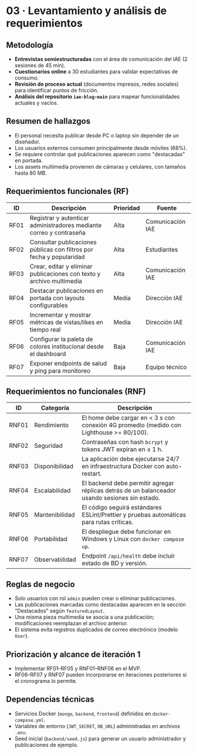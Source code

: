 ﻿# 03 · Levantamiento y análisis de requerimientos

## Metodología
- **Entrevistas semiestructuradas** con el área de comunicación del IAE (2 sesiones de 45 min).
- **Cuestionarios online** a 30 estudiantes para validar expectativas de consumo.
- **Revisión de proceso actual** (documentos impresos, redes sociales) para identificar puntos de fricción.
- **Análisis del repositorio `iae-blog-main`** para mapear funcionalidades actuales y vacíos.

## Resumen de hallazgos
- El personal necesita publicar desde PC o laptop sin depender de un diseñador.
- Los usuarios externos consumen principalmente desde móviles (68%).
- Se requiere controlar qué publicaciones aparecen como "destacadas" en portada.
- Los assets multimedia provienen de cámaras y celulares, con tamaños hasta 80 MB.

## Requerimientos funcionales (RF)
| ID | Descripción | Prioridad | Fuente |
|----|-------------|-----------|--------|
| RF01 | Registrar y autenticar administradores mediante correo y contraseña | Alta | Comunicación IAE |
| RF02 | Consultar publicaciones públicas con filtros por fecha y popularidad | Alta | Estudiantes |
| RF03 | Crear, editar y eliminar publicaciones con texto y archivo multimedia | Alta | Comunicación IAE |
| RF04 | Destacar publicaciones en portada con layouts configurables | Media | Dirección IAE |
| RF05 | Incrementar y mostrar métricas de vistas/likes en tiempo real | Media | Dirección IAE |
| RF06 | Configurar la paleta de colores institucional desde el dashboard | Baja | Comunicación IAE |
| RF07 | Exponer endpoints de salud y ping para monitoreo | Baja | Equipo técnico |

## Requerimientos no funcionales (RNF)
| ID | Categoría | Descripción |
|----|-----------|-------------|
| RNF01 | Rendimiento | El home debe cargar en < 3 s con conexión 4G promedio (medido con Lighthouse >= 80/100). |
| RNF02 | Seguridad | Contraseñas con hash `bcrypt` y tokens JWT expiran en ≤ 1 h. |
| RNF03 | Disponibilidad | La aplicación debe ejecutarse 24/7 en infraestructura Docker con auto-restart. |
| RNF04 | Escalabilidad | El backend debe permitir agregar réplicas detrás de un balanceador usando sesiones sin estado. |
| RNF05 | Mantenibilidad | El código seguirá estándares ESLint/Prettier y pruebas automáticas para rutas críticas. |
| RNF06 | Portabilidad | El despliegue debe funcionar en Windows y Linux con `docker compose up`. |
| RNF07 | Observabilidad | Endpoint `/api/health` debe incluir estado de BD y versión. |

## Reglas de negocio
- Solo usuarios con rol `admin` pueden crear o eliminar publicaciones.
- Las publicaciones marcadas como destacadas aparecen en la sección "Destacados" según `featuredLayout`.
- Una misma pieza multimedia se asocia a una publicación; modificaciones reemplazan el archivo anterior.
- El sistema evita registros duplicados de correo electrónico (modelo `User`).

## Priorización y alcance de iteración 1
- Implementar RF01–RF05 y RNF01–RNF06 en el MVP.
- RF06–RF07 y RNF07 pueden incorporarse en iteraciones posteriores si el cronograma lo permite.

## Dependencias técnicas
- Servicios Docker (`mongo`, `backend`, `frontend`) definidos en `docker-compose.yml`.
- Variables de entorno (`JWT_SECRET`, `DB_URL`) administradas en archivos `.env`.
- Seed inicial (`backend/seed.js`) para generar un usuario administrador y publicaciones de ejemplo.
